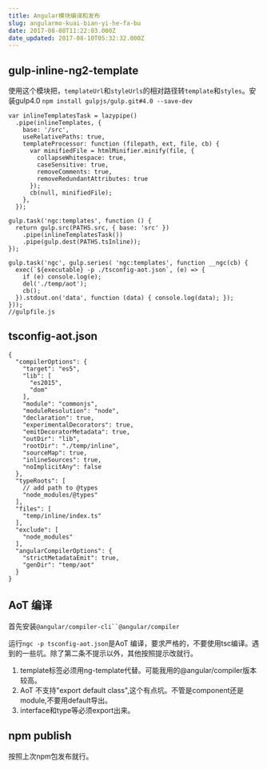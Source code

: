 ```yaml
---
title: Angular模块编译和发布
slug: angularmo-kuai-bian-yi-he-fa-bu
date: 2017-08-08T11:22:03.000Z
date_updated: 2017-08-10T05:32:32.000Z
---
```


## gulp-inline-ng2-template

使用这个模块把，`templateUrl`和`styleUrls`的相对路径转`template`和`styles`。安装gulp4.0 `npm install gulpjs/gulp.git#4.0 --save-dev`

    var inlineTemplatesTask = lazypipe()
      .pipe(inlineTemplates, {
        base: '/src',
        useRelativePaths: true,
        templateProcessor: function (filepath, ext, file, cb) {
          var minifiedFile = htmlMinifier.minify(file, {
            collapseWhitespace: true,
            caseSensitive: true,
            removeComments: true,
            removeRedundantAttributes: true
          });
          cb(null, minifiedFile);
        },
      });
    
    gulp.task('ngc:templates', function () {
      return gulp.src(PATHS.src, { base: 'src' })
        .pipe(inlineTemplatesTask())
        .pipe(gulp.dest(PATHS.tsInline));
    });
    
    gulp.task('ngc', gulp.series( 'ngc:templates', function __ngc(cb) {
      exec(`${executable} -p ./tsconfig-aot.json`, (e) => {
        if (e) console.log(e);
        del('./temp/aot');
        cb();
      }).stdout.on('data', function (data) { console.log(data); });
    }));
    //gulpfile.js
    

## tsconfig-aot.json

    {
      "compilerOptions": {
        "target": "es5",
        "lib": [
          "es2015",
          "dom"
        ],
        "module": "commonjs",
        "moduleResolution": "node",
        "declaration": true,
        "experimentalDecorators": true,
        "emitDecoratorMetadata": true,
        "outDir": "lib",
        "rootDir": "./temp/inline",
        "sourceMap": true,
        "inlineSources": true,
        "noImplicitAny": false
      },
      "typeRoots": [
        // add path to @types
        "node_modules/@types"
      ],
      "files": [
        "temp/inline/index.ts"
      ],
      "exclude": [
        "node_modules"
      ],
      "angularCompilerOptions": {
        "strictMetadataEmit": true,
        "genDir": "temp/aot"
      }
    }
    

## AoT 编译

首先安装`@angular/compiler-cli``@angular/compiler`

运行`ngc -p tsconfig-aot.json`是AoT 编译，要求严格的，不要使用tsc编译。遇到的一些坑。除了第二条不提示以外，其他按照提示改就行。

1. template标签必须用ng-template代替。可能我用的@angular/compiler版本较高。
2. AoT 不支持"export default class",这个有点坑。不管是component还是module,不要用default导出。
3. interface和type等必须export出来。

## npm publish

按照上次npm包发布就行。
